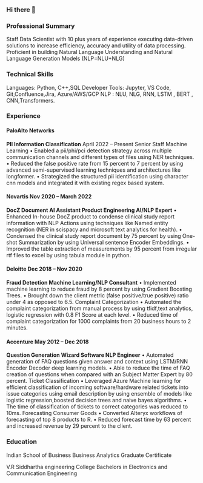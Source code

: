 ### Hi there 👋

### Professional Summary
Staff Data Scientist with 10 plus years of experience executing data-driven solutions to increase efficiency, accuracy and utility of data processing. Proficient in building Natural Language Understanding and Natural Language Generation Models (NLP=NLU+NLG)

### Technical Skills
Languages: Python, C++,SQL
Developer Tools: Jupyter, VS Code, Git,Confluence,Jira, Azure/AWS/GCP NLP : NLU, NLG, RNN, LSTM , BERT , CNN,Transformers.
### Experience

#### PaloAlto Networks
**PII Information Classification**
April 2022 – Present
Senior Staff Machine Learning
• Enabled a pii/phi/pci detection strategy across multiple communication channels and different types of files using NER techniques.
• Reduced the false positive rate from 15 percent to 7 percent by using advanced semi-supervised learning techniques and architectures like longformer.
• Strategized the structured pii identification using character cnn models and integrated it with existing regex based system.

#### Novartis Nov 2020 – March 2022
**DocZ Document AI Assistant Product Engineering AI/NLP Expert**
• Enhanced In-house DocZ product to condense clinical study report information with NLP Actions using techniques like Named entity recognition (NER in scispacy and microsoft text analytics for health).
• Condensed the clinical study report document by 75 percent by using One-shot Summarization by using Universal sentence Encoder Embeddings.
• Improved the table extraction of measurements by 95 percent from irregular rtf files to excel by using tabula module in python.

#### Deloitte Dec 2018 – Nov 2020
**Fraud Detection Machine Learning/NLP Consultant**
• Implemented machine learning to reduce fraud by 8 percent by using Gradient Boosting Trees.
• Brought down the client metric (false positive/true positive) ratio under 4 as opposed to 6.5.
Complaint Categorization
• Automated the complaint categorization from manual process by using tfidf,text analytics, logistic regression with 0.8 F1 Score at each level.
• Reduced time of complaint categorization for 1000 complaints from 20 business hours to 2 minutes.

#### Accenture May 2012 – Dec 2018
**Question Generation Wizard Software NLP Engineer**
• Automated generation of FAQ questions given answer and context using LSTM/RNN Encoder Decoder deep learning models.
• Able to reduce the time of FAQ creation of questions when compared with an Subject Matter Expert by 80 percent. Ticket Classification
• Leveraged Azure Machine learning for efficient classification of incoming software/hardware related tickets into issue categories using email description by using ensemble of models like logistic regression,boosted decision trees and naive bayes algorithms.
• The time of classification of tickets to correct categories was reduced to 10ms. Forecasting Consumer Goods
• Converted Alteryx workflows of forecasting of top 8 products to R.
• Reduced forecast time by 63 percent and increased revenue by 29 percent to the client.

### Education

Indian School of Business
Business Analytics Graduate Certificate

V.R Siddhartha engineering College
Bachelors in Electronics and Communication Engineering

<!--
**imtiazBDSgit/imtiazBDSgit** is a ✨ _special_ ✨ repository because its `README.md` (this file) appears on your GitHub profile.

Here are some ideas to get you started:

- 🔭 I’m currently working on ...
- 🌱 I’m currently learning ...
- 👯 I’m looking to collaborate on ...
- 🤔 I’m looking for help with ...
- 💬 Ask me about ...
- 📫 How to reach me: ...
- 😄 Pronouns: ...
- ⚡ Fun fact: ...
-->
